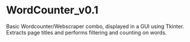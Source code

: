 # WordCounter_v0.1
Basic Wordcounter/Webscraper combo, displayed in a GUI using Tkinter. Extracts page titles and performs filtering and counting on words.
